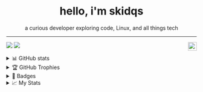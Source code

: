 <h1 align="center">hello, i'm skidqs</h1>
<p align="center">a curious developer exploring code, Linux, and all things tech</p>

<hr>

<p align="left">
  <img src="https://komarev.com/ghpvc/?username=skidqs&color=blue" height="23px" align="right">
  <img src="https://img.shields.io/github/followers/skidqs">
  <img src="https://img.shields.io/github/stars/skidqs">
</p>

<details>
  <summary>📊 GitHub stats</summary>
  <hr>
  <p align="center">
    <img src="https://github-readme-stats.vercel.app/api?username=skidqs&show_icons=true&hide_border=false&title_color=A78BFA&text_color=FFFFFF&icon_color=A78BFA&ring_color=A78BFA&bg_color=2D2D2D&count_private=true&hide_rank=false&card_width=433&cache_seconds=600" width="433px">
    <img src="https://github-readme-stats.vercel.app/api/top-langs/?username=skidqs&layout=compact&hide_border=false&bg_color=2D2D2D&title_color=A78BFA&text_color=FFFFFF&icon_color=A78BFA&card_width=433&langs_count=8&cache_seconds=600" width="433px">
    <br><br>
    <img src="https://github-readme-streak-stats.herokuapp.com/?user=skidqs&theme=dark&hide_border=false&background=2D2D2D&ring=A78BFA&fire=FF7F50&currStreakNum=FFFFFF&sideNums=FFFFFF&cache_seconds=600" width="433px">
  </p>
</details>

<details>
  <summary>🏆 GitHub Trophies</summary>
  <hr>
  <p align="center">
    <img src="https://github-profile-trophy.vercel.app/?username=skidqs&theme=darkhub&row=2&column=3&cache_seconds=600" width="433px">
  </p>
</details>

<details>
  <summary>💠 Badges</summary>
  <hr>
  <p align="center">
    <a href="https://www.credly.com/badges/e39e3365-e89f-4da6-ab09-3fe2e10a3ff8"><img src="https://images.credly.com/size/340x340/images/242902b5-f527-42ad-865e-977c9e1b5b58/image.png" height="100px" width="auto"></a>
    <a href="https://www.credly.com/badges/6648b2e8-bbab-4a81-9678-ffb8db47d177"><img src="https://images.credly.com/size/340x340/images/af8c6b4e-fc31-47c4-8dcb-eb7a2065dc5b/I2CS__1_.png" height="100px" width="auto"></a>
    <a href="https://www.credly.com/badges/bfdf8298-70ab-4fc0-9cb1-496c9cb2cb6a"><img src="https://images.credly.com/size/340x340/images/f9f3c533-9b5a-47eb-8a3e-5734663116c0/image.png" height="100px" width="auto"></a>
  </p>
</details>

<details>
  <summary>📈 My Stats</summary>
  <hr>
  <p align="center">
    <img src="https://github-profile-summary-cards.vercel.app/api/cards/repos-per-language?username=skidqs&theme=dark&bg_color=2D2D2D&title_color=A78BFA&text_color=FFFFFF&cache_seconds=600" width="280px">
    <img src="https://github-profile-summary-cards.vercel.app/api/cards/most-commit-language?username=skidqs&theme=dark&bg_color=2D2D2D&title_color=A78BFA&text_color=FFFFFF&cache_seconds=600" width="280px">
    <br>
    <img src="https://github-profile-summary-cards.vercel.app/api/cards/stats?username=skidqs&theme=dark&bg_color=2D2D2D&title_color=A78BFA&text_color=FFFFFF&cache_seconds=600" width="280px">
    <img src="https://github-profile-summary-cards.vercel.app/api/cards/productive-time?username=skidqs&theme=dark&bg_color=2D2D2D&title_color=A78BFA&text_color=FFFFFF&utcOffset=2&cache_seconds=600" width="280px">
  </p>
</details>
